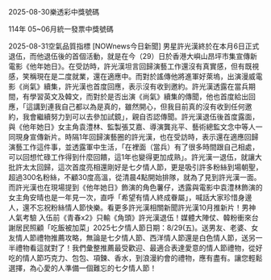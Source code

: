 
2025-08-30樂透彩中獎號碼

                                
114年 05~06月統一發票中獎號碼
                             
2025-08-31空氣品質指標
                              [NOWnews今日新聞] 男星許光漢終於在本月6日正式退伍，而他退伍後的首個活動，就是在今（29）日於香港大嶼山昂坪市集宣傳新電影《他年她日》。在受訪時，許光漢坦言回歸演藝工作還沒有真實感，但有既視感，笑稱現在是二度就業，還在適應中。而對於謠傳他將進軍好萊塢，出演漫威電影《尚氣》續集，許光漢也首度回應，表示沒有收到邀約。許光漢透露在當兵期間，有學習英文及韓文，而對於是否出演《尚氣》續集的傳聞，他也首度給出回應，「這講到連我自己都以為是真的，雖然開心，但我目前真的沒有收到任何邀約，我會繼續努力到可以去參加試鏡」，親自否認傳聞。許光漢退伍後首度露面，與《他年她日》女主角袁澧林、監製張艾嘉、導演龔兆平、藝術總監文念中等人一同現身宣傳新片。時隔1年回歸演藝圈的許光漢，也在受訪時，表示還在適應回歸演藝工作這件事，並透露軍中生活，「在裡面（當兵）有了很多時間跟自己相處，可以回想忙碌工作得到什麼回饋，這1年也變得更加成熟」。許光漢一退伍，就讓大批許太太回歸，這次首度亮相還剛好是七夕情人節，更是吸引許多粉絲到場朝聖，超過300名粉絲，不顧30度高溫，從清晨4點開始排隊，就為了見到許光漢一面。而許光漢也在現場提到《他年她日》飾演的角色薯仔，透露與電影中袁澧林飾演的女主角安晴也是一年見一次，直呼「希望有情人終成眷屬」，喊話大家珍惜身邊人，還不忘祝粉絲情人節快樂。看更多許光漢相關新聞許光漢10月推新片！男神人氣考驗 入伍前《青春x2》只輸《角頭》許光漢退伍！媒體大陣仗、韓粉衝來台 謝居民照顧「吃飯被加菜」2025七夕情人節日期：8/29(五)。送男友、老婆、女友情人節禮物推薦攻略，無論是七夕情人節、西洋情人節還是白色情人節，送另一半禮物看這就對了！我們彙整推薦最受歡迎、最適合表達愛意的情人節禮物，從好吃的情人節巧克力、包包、項鍊、香水，到浪漫約會的禮物，應有盡有。讓您輕鬆選擇，為心愛的人準備一個難忘的七夕情人節！